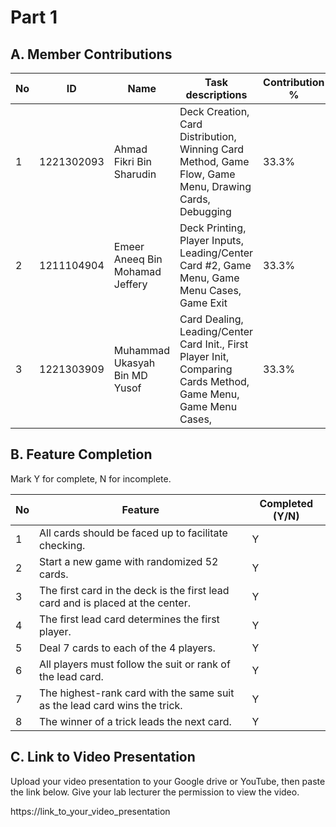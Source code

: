 # Part 1

## A. Member Contributions

No | ID         | Name                              | Task descriptions                                                                                                 | Contribution % |
-- | ---------- | --------------------------------- |-------------------------------------------------------------------------------------------------------------------| -------------- |
1  | 1221302093 | Ahmad Fikri Bin Sharudin          | Deck Creation, Card Distribution, Winning Card Method, Game Flow, Game Menu, Drawing Cards, Debugging             |      33.3%     |
2  | 1211104904 | Emeer Aneeq Bin Mohamad Jeffery   | Deck Printing, Player Inputs, Leading/Center Card #2, Game Menu, Game Menu Cases, Game Exit                       |      33.3%     |
3  | 1221303909 | Muhammad Ukasyah Bin MD Yusof     | Card Dealing, Leading/Center Card Init., First Player Init, Comparing Cards Method, Game Menu, Game Menu Cases,   |      33.3%     |



## B. Feature Completion

Mark Y for complete, N for incomplete.

No | Feature                                                                         | Completed (Y/N)
-- | ------------------------------------------------------------------------------- | ---------------
1  | All cards should be faced up to facilitate checking.                            |        Y
2  | Start a new game with randomized 52 cards.                                      |        Y
3  | The first card in the deck is the first lead card and is placed at the center.  |        Y
4  | The first lead card determines the first player.                                |        Y
5  | Deal 7 cards to each of the 4 players.                                          |        Y
6  | All players must follow the suit or rank of the lead card.                      |        Y
7  | The highest-rank card with the same suit as the lead card wins the trick.       |        Y
8  | The winner of a trick leads the next card.                                      |        Y


## C. Link to Video Presentation

Upload your video presentation to your Google drive or YouTube, then paste the link below. Give your lab lecturer the permission to view the video.

https://link_to_your_video_presentation

